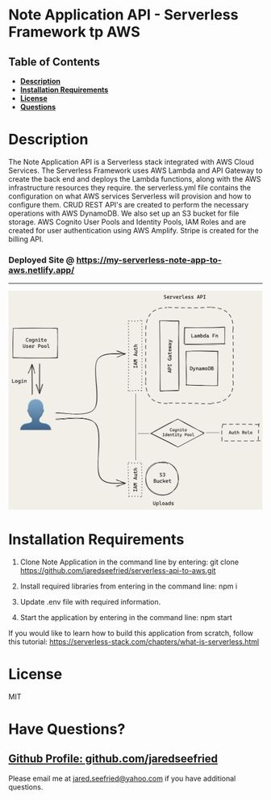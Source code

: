 # Note Application API - Serverless Framework tp AWS

## Table of Contents

- **[Description](#Description)**
- **[Installation Requirements](#Installation-Requirements)**
- **[License](#License)**
- **[Questions](#Questions)**

# Description
The Note Application API is a Serverless stack integrated with AWS Cloud Services. The Serverless Framework uses AWS Lambda and API Gateway to create the back end and deploys the Lambda functions, along with the AWS infrastructure resources they require. the serverless.yml file contains the configuration on what AWS services Serverless will provision and how to configure them. CRUD REST API's are created to perform the necessary operations with AWS DynamoDB. We also set up an S3 bucket for file storage. AWS Cognito User Pools and Identity Pools, IAM Roles and are created for user authentication using AWS Amplify. Stripe is created for the billing API. 

 ### Deployed Site @ https://my-serverless-note-app-to-aws.netlify.app/
---
 ![Scratch Note App](./resources/images/architecture.jpg)

# Installation Requirements

1. Clone Note Application in the command line by entering: git clone https://github.com/jaredseefried/serverless-api-to-aws.git

2. Install required libraries from entering in the command line: npm i

3. Update .env file with required information. 

5. Start the application by entering in the command line: npm start

If you would like to learn how to build this application from scratch, follow this tutorial: https://serverless-stack.com/chapters/what-is-serverless.html 
# License

MIT

# Have Questions?

## [Github Profile: github.com/jaredseefried](https://github.com/jaredseefried "Title")

Please email me at jared.seefried@yahoo.com if you have additional questions.